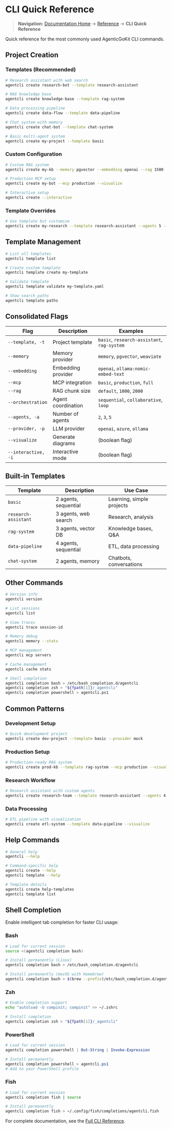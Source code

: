 # CLI Quick Reference

> **Navigation:** [Documentation Home](../README.md) → [Reference](README.md) → **CLI Quick Reference**

Quick reference for the most commonly used AgenticGoKit CLI commands.

## Project Creation

### Templates (Recommended)
```bash
# Research assistant with web search
agentcli create research-bot --template research-assistant

# RAG knowledge base
agentcli create knowledge-base --template rag-system

# Data processing pipeline
agentcli create data-flow --template data-pipeline

# Chat system with memory
agentcli create chat-bot --template chat-system

# Basic multi-agent system
agentcli create my-project --template basic
```

### Custom Configuration
```bash
# Custom RAG system
agentcli create my-kb --memory pgvector --embedding openai --rag 1500

# Production MCP setup
agentcli create my-bot --mcp production --visualize

# Interactive setup
agentcli create --interactive
```

### Template Overrides
```bash
# Use template but customize
agentcli create my-research --template research-assistant --agents 5 --mcp production
```

## Template Management

```bash
# List all templates
agentcli template list

# Create custom template
agentcli template create my-template

# Validate template
agentcli template validate my-template.yaml

# Show search paths
agentcli template paths
```

## Consolidated Flags

| Flag | Description | Examples |
|------|-------------|----------|
| `--template, -t` | Project template | `basic`, `research-assistant`, `rag-system` |
| `--memory` | Memory provider | `memory`, `pgvector`, `weaviate` |
| `--embedding` | Embedding provider | `openai`, `ollama:nomic-embed-text` |
| `--mcp` | MCP integration | `basic`, `production`, `full` |
| `--rag` | RAG chunk size | `default`, `1000`, `2000` |
| `--orchestration` | Agent coordination | `sequential`, `collaborative`, `loop` |
| `--agents, -a` | Number of agents | `2`, `3`, `5` |
| `--provider, -p` | LLM provider | `openai`, `azure`, `ollama` |
| `--visualize` | Generate diagrams | (boolean flag) |
| `--interactive, -i` | Interactive mode | (boolean flag) |

## Built-in Templates

| Template | Description | Use Case |
|----------|-------------|----------|
| `basic` | 2 agents, sequential | Learning, simple projects |
| `research-assistant` | 3 agents, web search | Research, analysis |
| `rag-system` | 3 agents, vector DB | Knowledge bases, Q&A |
| `data-pipeline` | 4 agents, sequential | ETL, data processing |
| `chat-system` | 2 agents, memory | Chatbots, conversations |

## Other Commands

```bash
# Version info
agentcli version

# List sessions
agentcli list

# View traces
agentcli trace session-id

# Memory debug
agentcli memory --stats

# MCP management
agentcli mcp servers

# Cache management
agentcli cache stats

# Shell completion
agentcli completion bash > /etc/bash_completion.d/agentcli
agentcli completion zsh > "${fpath[1]}/_agentcli"
agentcli completion powershell > agentcli.ps1
```

## Common Patterns

### Development Setup
```bash
# Quick development project
agentcli create dev-project --template basic --provider mock
```

### Production Setup
```bash
# Production-ready RAG system
agentcli create prod-kb --template rag-system --mcp production --visualize
```

### Research Workflow
```bash
# Research assistant with custom agents
agentcli create research-team --template research-assistant --agents 4
```

### Data Processing
```bash
# ETL pipeline with visualization
agentcli create etl-system --template data-pipeline --visualize
```

## Help Commands

```bash
# General help
agentcli --help

# Command-specific help
agentcli create --help
agentcli template --help

# Template details
agentcli create help-templates
agentcli template list
```

## Shell Completion

Enable intelligent tab completion for faster CLI usage:

### Bash
```bash
# Load for current session
source <(agentcli completion bash)

# Install permanently (Linux)
agentcli completion bash > /etc/bash_completion.d/agentcli

# Install permanently (macOS with Homebrew)
agentcli completion bash > $(brew --prefix)/etc/bash_completion.d/agentcli
```

### Zsh
```bash
# Enable completion support
echo "autoload -U compinit; compinit" >> ~/.zshrc

# Install completion
agentcli completion zsh > "${fpath[1]}/_agentcli"
```

### PowerShell
```powershell
# Load for current session
agentcli completion powershell | Out-String | Invoke-Expression

# Install permanently
agentcli completion powershell > agentcli.ps1
# Add to your PowerShell profile
```

### Fish
```bash
# Load for current session
agentcli completion fish | source

# Install permanently
agentcli completion fish > ~/.config/fish/completions/agentcli.fish
```

For complete documentation, see the [Full CLI Reference](cli.md).